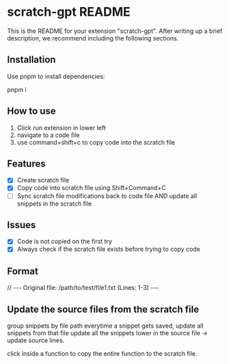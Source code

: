 # scratch-gpt README

This is the README for your extension "scratch-gpt". After writing up a brief description, we recommend including the following sections.

## Installation

Use pnpm to install dependencies:

pnpm i <package>

## How to use

1. Click run extension in lower left
2. navigate to a code file
3. use command+shift+c to copy code into the scratch file

## Features

- [x] Create scratch file
- [x] Copy code into scratch file using Shift+Command+C
- [ ] Sync scratch file modifications back to code file AND update all snippets in the scratch file

## Issues

- [x] Code is not copied on the first try
- [x] Always check if the scratch file exists before trying to copy code

## Format

// --- Original file: /path/to/test/file1.txt (Lines: 1-3) ---

## Update the source files from the scratch file

group snippets by file path
everytime a snippet gets saved, update all snippets from that file
update all the snippets lower in the source file -> update source lines.

click inside a function to copy the entire function to the scratch file.

